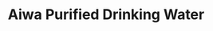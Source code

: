 ---
title: "Aiwa Purified Drinking Water"
url: /itogon/aiwa-purified-drinking-water/
shop: Wasser
---